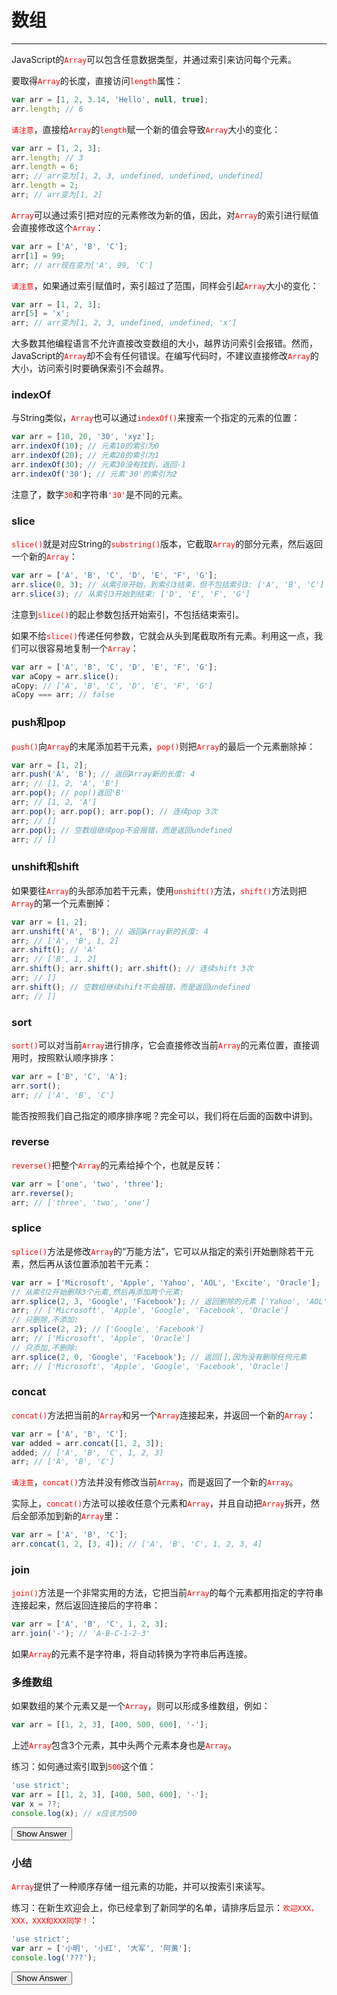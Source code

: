 <link rel="stylesheet" href="../../../static/css/button.css"/>
<link rel="stylesheet" href="../../../static/css/console.css"/>

# 数组
---

JavaScript的<font color="red"><code>Array</code></font>可以包含任意数据类型，并通过索引来访问每个元素。

要取得<font color="red"><code>Array</code></font>的长度，直接访问<font color="red"><code>length</code></font>属性：

```javascript
var arr = [1, 2, 3.14, 'Hello', null, true];
arr.length; // 6
```

<font color="red"><code>请注意</code></font>，直接给<font color="red"><code>Array</code></font>的<font color="red"><code>length</code></font>赋一个新的值会导致<font color="red"><code>Array</code></font>大小的变化：

```javascript
var arr = [1, 2, 3];
arr.length; // 3
arr.length = 6;
arr; // arr变为[1, 2, 3, undefined, undefined, undefined]
arr.length = 2;
arr; // arr变为[1, 2]
```

<font color="red"><code>Array</code></font>可以通过索引把对应的元素修改为新的值，因此，对<font color="red"><code>Array</code></font>的索引进行赋值会直接修改这个<font color="red"><code>Array</code></font>：

```javascript
var arr = ['A', 'B', 'C'];
arr[1] = 99;
arr; // arr现在变为['A', 99, 'C']
```
<font color="red"><code>请注意</code></font>，如果通过索引赋值时，索引超过了范围，同样会引起<font color="red"><code>Array</code></font>大小的变化：

```javascript
var arr = [1, 2, 3];
arr[5] = 'x';
arr; // arr变为[1, 2, 3, undefined, undefined, 'x']
```

大多数其他编程语言不允许直接改变数组的大小，越界访问索引会报错。然而，JavaScript的<font color="red"><code>Array</code></font>却不会有任何错误。在编写代码时，不建议直接修改<font color="red"><code>Array</code></font>的大小，访问索引时要确保索引不会越界。

### indexOf
与String类似，<font color="red"><code>Array</code></font>也可以通过<font color="red"><code>indexOf()</code></font>来搜索一个指定的元素的位置：

```javascript
var arr = [10, 20, '30', 'xyz'];
arr.indexOf(10); // 元素10的索引为0
arr.indexOf(20); // 元素20的索引为1
arr.indexOf(30); // 元素30没有找到，返回-1
arr.indexOf('30'); // 元素'30'的索引为2
```

注意了，数字<font color="red"><code>30</code></font>和字符串<font color="red"><code>'30'</code></font>是不同的元素。

### slice
<font color="red"><code>slice()</code></font>就是对应String的<font color="red"><code>substring()</code></font>版本，它截取<font color="red"><code>Array</code></font>的部分元素，然后返回一个新的<font color="red"><code>Array</code></font>：

```javascript
var arr = ['A', 'B', 'C', 'D', 'E', 'F', 'G'];
arr.slice(0, 3); // 从索引0开始，到索引3结束，但不包括索引3: ['A', 'B', 'C']
arr.slice(3); // 从索引3开始到结束: ['D', 'E', 'F', 'G']
```

注意到<font color="red"><code>slice()</code></font>的起止参数包括开始索引，不包括结束索引。

如果不给<font color="red"><code>slice()</code></font>传递任何参数，它就会从头到尾截取所有元素。利用这一点，我们可以很容易地复制一个<font color="red"><code>Array</code></font>：

```javascript
var arr = ['A', 'B', 'C', 'D', 'E', 'F', 'G'];
var aCopy = arr.slice();
aCopy; // ['A', 'B', 'C', 'D', 'E', 'F', 'G']
aCopy === arr; // false
```

### push和pop
<font color="red"><code>push()</code></font>向<font color="red"><code>Array</code></font>的末尾添加若干元素，<font color="red"><code>pop()</code></font>则把<font color="red"><code>Array</code></font>的最后一个元素删除掉：

```javascript
var arr = [1, 2];
arr.push('A', 'B'); // 返回Array新的长度: 4
arr; // [1, 2, 'A', 'B']
arr.pop(); // pop()返回'B'
arr; // [1, 2, 'A']
arr.pop(); arr.pop(); arr.pop(); // 连续pop 3次
arr; // []
arr.pop(); // 空数组继续pop不会报错，而是返回undefined
arr; // []
```

### unshift和shift
如果要往<font color="red"><code>Array</code></font>的头部添加若干元素，使用<font color="red"><code>unshift()</code></font>方法，<font color="red"><code>shift()</code></font>方法则把<font color="red"><code>Array</code></font>的第一个元素删掉：

```javascript
var arr = [1, 2];
arr.unshift('A', 'B'); // 返回Array新的长度: 4
arr; // ['A', 'B', 1, 2]
arr.shift(); // 'A'
arr; // ['B', 1, 2]
arr.shift(); arr.shift(); arr.shift(); // 连续shift 3次
arr; // []
arr.shift(); // 空数组继续shift不会报错，而是返回undefined
arr; // []
```

### sort
<font color="red"><code>sort()</code></font>可以对当前<font color="red"><code>Array</code></font>进行排序，它会直接修改当前<font color="red"><code>Array</code></font>的元素位置，直接调用时，按照默认顺序排序：

```javascript
var arr = ['B', 'C', 'A'];
arr.sort();
arr; // ['A', 'B', 'C']
```

能否按照我们自己指定的顺序排序呢？完全可以，我们将在后面的函数中讲到。

### reverse
<font color="red"><code>reverse()</code></font>把整个<font color="red"><code>Array</code></font>的元素给掉个个，也就是反转：

```javascript
var arr = ['one', 'two', 'three'];
arr.reverse(); 
arr; // ['three', 'two', 'one']
```

### splice
<font color="red"><code>splice()</code></font>方法是修改<font color="red"><code>Array</code></font>的“万能方法”，它可以从指定的索引开始删除若干元素，然后再从该位置添加若干元素：

```javascript
var arr = ['Microsoft', 'Apple', 'Yahoo', 'AOL', 'Excite', 'Oracle'];
// 从索引2开始删除3个元素,然后再添加两个元素:
arr.splice(2, 3, 'Google', 'Facebook'); // 返回删除的元素 ['Yahoo', 'AOL', 'Excite']
arr; // ['Microsoft', 'Apple', 'Google', 'Facebook', 'Oracle']
// 只删除,不添加:
arr.splice(2, 2); // ['Google', 'Facebook']
arr; // ['Microsoft', 'Apple', 'Oracle']
// 只添加,不删除:
arr.splice(2, 0, 'Google', 'Facebook'); // 返回[],因为没有删除任何元素
arr; // ['Microsoft', 'Apple', 'Google', 'Facebook', 'Oracle']
```

### concat
<font color="red"><code>concat()</code></font>方法把当前的<font color="red"><code>Array</code></font>和另一个<font color="red"><code>Array</code></font>连接起来，并返回一个新的<font color="red"><code>Array</code></font>：

```javascript
var arr = ['A', 'B', 'C'];
var added = arr.concat([1, 2, 3]);
added; // ['A', 'B', 'C', 1, 2, 3]
arr; // ['A', 'B', 'C']
```

<font color="red"><code>请注意</code></font>，<font color="red"><code>concat()</code></font>方法并没有修改当前<font color="red"><code>Array</code></font>，而是返回了一个新的<font color="red"><code>Array</code></font>。

实际上，<font color="red"><code>concat()</code></font>方法可以接收任意个元素和<font color="red"><code>Array</code></font>，并且自动把<font color="red"><code>Array</code></font>拆开，然后全部添加到新的<font color="red"><code>Array</code></font>里：

```javascript
var arr = ['A', 'B', 'C'];
arr.concat(1, 2, [3, 4]); // ['A', 'B', 'C', 1, 2, 3, 4]
```

### join
<font color="red"><code>join()</code></font>方法是一个非常实用的方法，它把当前<font color="red"><code>Array</code></font>的每个元素都用指定的字符串连接起来，然后返回连接后的字符串：

```javascript
var arr = ['A', 'B', 'C', 1, 2, 3];
arr.join('-'); // 'A-B-C-1-2-3'
```

如果<font color="red"><code>Array</code></font>的元素不是字符串，将自动转换为字符串后再连接。

### 多维数组
如果数组的某个元素又是一个<font color="red"><code>Array</code></font>，则可以形成多维数组，例如：

```javascript
var arr = [[1, 2, 3], [400, 500, 600], '-'];
```

上述<font color="red"><code>Array</code></font>包含3个元素，其中头两个元素本身也是<font color="red"><code>Array</code></font>。

练习：如何通过索引取到<font color="red"><code>500</code></font>这个值：

```javascript
'use strict';
var arr = [[1, 2, 3], [400, 500, 600], '-'];
var x = ??;
console.log(x); // x应该为500
```

<button class="run" onclick="(() => {
    const answer = `
'use strict';
var arr = [[1, 2, 3], [400, 500, 600], '-'];
var x = arr[1][1];
console.log(x); // x应该为500
`;
    alert(answer);
})();">Show Answer</button>
 
### 小结
<font color="red"><code>Array</code></font>提供了一种顺序存储一组元素的功能，并可以按索引来读写。

练习：在新生欢迎会上，你已经拿到了新同学的名单，请排序后显示：<font color="red"><code>欢迎XXX，XXX，XXX和XXX同学！</code></font>：

```javascript
'use strict';
var arr = ['小明', '小红', '大军', '阿黄'];
console.log('???');
```

<button class="run" onclick="(() => {
    const answer = `
'use strict';
var arr = ['小明', '小红', '大军', '阿黄'];
console.log(\`欢迎\${arr.sort().slice(0, arr.length - 1).join('，')}和\${arr.slice(arr.length - 1)}同学\`);`;
    alert(answer);
})();">Show Answer</button>

